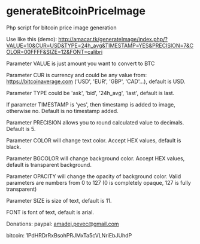 # generateBitcoinPriceImage
Php script for bitcoin price image generation

Use like this (demo):
http://amacar.tk/generateImage/index.php/?VALUE=10&CUR=USD&TYPE=24h_avg&TIMESTAMP=YES&PRECISION=7&COLOR=00FFFF&SIZE=12&FONT=calibri

Parameter VALUE is just amount you want to convert to BTC

Parameter CUR is currency and could be any value from: https://bitcoinaverage.com ('USD', 'EUR', 'GBP', 'CAD'...), default is USD.

Parameter TYPE could be 'ask', 'bid', '24h_avg', 'last', default is last.

If parameter TIMESTAMP is 'yes', then timestamp is added to image, otherwise no. Default is no timestamp added.

Parameter PRECISION allows you to round calculated value to decimals. Default is 5.

Parameter COLOR will change text color. Accept HEX values, default is black.

Parameter BGCOLOR will change background color. Accept HEX values, default is transparent background.

Parameter OPACITY will change the opacity of background color. Valid parameters are numbers from 0 to 127 (0 is completely opaque, 127 is fully transparent)

Parameter SIZE is size of text, default is 11.

FONT is font of text, default is arial.

Donations: paypal: amadej.pevec@gmail.com

bitcoin: 1PdHRDrRxBsohPRJMxTa5cVLNriEbJUhdP
